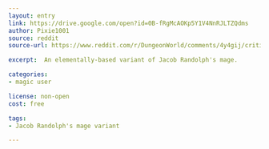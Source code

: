 ```yaml
---
layout: entry
link: https://drive.google.com/open?id=0B-fRgMcAOKp5Y1V4NnRJLTZQdms
author: Pixie1001
source: reddit
source-url: https://www.reddit.com/r/DungeonWorld/comments/4y4gij/critique_my_sorcerer_hack_of_jacob_randolphs_mage/

excerpt:  An elementally-based variant of Jacob Randolph's mage.

categories:
- magic user

license: non-open
cost: free

tags:
- Jacob Randolph's mage variant

---
```


